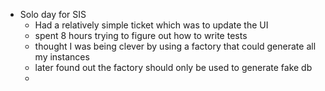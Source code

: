 
- Solo day for SIS 
	- Had a relatively simple ticket which was to update the UI 
	- spent 8 hours trying to figure out how to write tests 
	- thought I was being clever by using a factory that could generate all my instances 
	- later found out the factory should only be used to generate fake db 
	- 